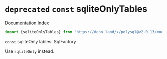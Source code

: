 # `deprecated` `const` sqliteOnlyTables

[Documentation Index](../README.md)

```ts
import {sqliteOnlyTables} from "https://deno.land/x/polysql@v2.0.13/mod.ts"
```

`const` sqliteOnlyTables: SqlFactory

Use `sqliteOnly` instead.

